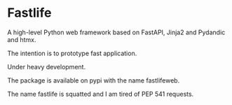 # Fastlife

A high-level Python web framework based on FastAPI, Jinja2 and Pydandic and htmx.

The intention is to prototype fast application.

Under heavy development.


The package is available on pypi with the name fastlifeweb.

The name fastlife is squatted and I am tired of PEP 541 requests.
